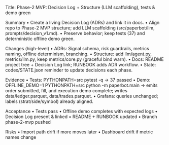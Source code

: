 Title: Phase-2 MVP: Decision Log + Structure (LLM scaffolding), tests & demo green

Summary
	•	Create a living Decision Log (ADRs) and link it in docs.
	•	Align repo to Phase-2 MVP structure; add LLM scaffolding (src/paperbot/llm, prompts/decision_v1.md).
	•	Preserve behavior; keep tests (37) and deterministic offline demo green.

Changes (high-level)
	•	ADRs: Signal schema, risk guardrails, metrics naming, offline determinism, branching.
	•	Structure: add llm/agent.py, metrics/llm.py, keep metrics/core.py (graceful bind warn).
	•	Docs: README project tree + Decision Log link; RUNBOOK adds ADR workflow.
	•	State: codex/STATE.json reminder to update decisions each phase.

Evidence
	•	Tests: PYTHONPATH=src pytest -q → 37 passed
	•	Demo: OFFLINE_DEMO=1 PYTHONPATH=src python -m paperbot.main → emits order submitted, fill, and execution demo complete; writes data/ledger.parquet, data/trades.parquet.
	•	Grafana: queries unchanged; labels (strat/side/symbol) already aligned.

Acceptance
	•	Tests pass
	•	Offline demo completes with expected logs
	•	Decision Log present & linked
	•	README + RUNBOOK updated
	•	Branch phase-2-mvp pushed

Risks
	•	Import path drift if more moves later
	•	Dashboard drift if metric names change

